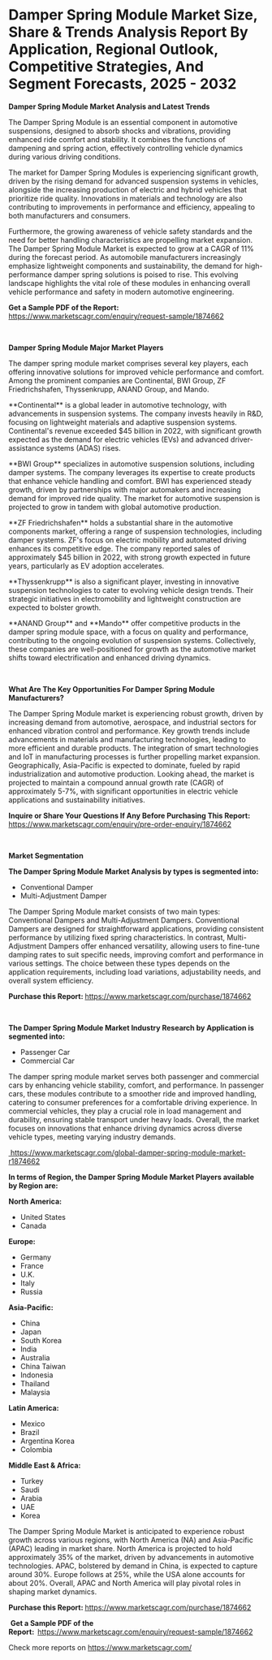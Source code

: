 <p><h1>Damper Spring Module Market Size, Share & Trends Analysis Report By Application, Regional Outlook, Competitive Strategies, And Segment Forecasts, 2025 - 2032</h1></p><p><strong>Damper Spring Module Market Analysis and Latest Trends</strong></p>
<p><p>The Damper Spring Module is an essential component in automotive suspensions, designed to absorb shocks and vibrations, providing enhanced ride comfort and stability. It combines the functions of dampening and spring action, effectively controlling vehicle dynamics during various driving conditions. </p><p>The market for Damper Spring Modules is experiencing significant growth, driven by the rising demand for advanced suspension systems in vehicles, alongside the increasing production of electric and hybrid vehicles that prioritize ride quality. Innovations in materials and technology are also contributing to improvements in performance and efficiency, appealing to both manufacturers and consumers.</p><p>Furthermore, the growing awareness of vehicle safety standards and the need for better handling characteristics are propelling market expansion. The Damper Spring Module Market is expected to grow at a CAGR of 11% during the forecast period. As automobile manufacturers increasingly emphasize lightweight components and sustainability, the demand for high-performance damper spring solutions is poised to rise. This evolving landscape highlights the vital role of these modules in enhancing overall vehicle performance and safety in modern automotive engineering.</p></p>
<p><strong>Get a Sample PDF of the Report:&nbsp;</strong> <a href="https://www.marketscagr.com/enquiry/request-sample/1874662?utm_campaign=3269&utm_medium=2&utm_source=Github&utm_content=ia&utm_term=31032025&utm_id=damper-spring-module">https://www.marketscagr.com/enquiry/request-sample/1874662</a></p>
<p>&nbsp;</p>
<p><strong>Damper Spring Module Major Market Players</strong></p>
<p><p>The damper spring module market comprises several key players, each offering innovative solutions for improved vehicle performance and comfort. Among the prominent companies are Continental, BWI Group, ZF Friedrichshafen, Thyssenkrupp, ANAND Group, and Mando.</p><p>**Continental** is a global leader in automotive technology, with advancements in suspension systems. The company invests heavily in R&D, focusing on lightweight materials and adaptive suspension systems. Continental's revenue exceeded $45 billion in 2022, with significant growth expected as the demand for electric vehicles (EVs) and advanced driver-assistance systems (ADAS) rises.</p><p>**BWI Group** specializes in automotive suspension solutions, including damper systems. The company leverages its expertise to create products that enhance vehicle handling and comfort. BWI has experienced steady growth, driven by partnerships with major automakers and increasing demand for improved ride quality. The market for automotive suspension is projected to grow in tandem with global automotive production.</p><p>**ZF Friedrichshafen** holds a substantial share in the automotive components market, offering a range of suspension technologies, including damper systems. ZF's focus on electric mobility and automated driving enhances its competitive edge. The company reported sales of approximately $45 billion in 2022, with strong growth expected in future years, particularly as EV adoption accelerates.</p><p>**Thyssenkrupp** is also a significant player, investing in innovative suspension technologies to cater to evolving vehicle design trends. Their strategic initiatives in electromobility and lightweight construction are expected to bolster growth.</p><p>**ANAND Group** and **Mando** offer competitive products in the damper spring module space, with a focus on quality and performance, contributing to the ongoing evolution of suspension systems. Collectively, these companies are well-positioned for growth as the automotive market shifts toward electrification and enhanced driving dynamics.</p></p>
<p>&nbsp;</p>
<p><strong>What Are The Key Opportunities For Damper Spring Module Manufacturers?</strong></p>
<p><p>The Damper Spring Module market is experiencing robust growth, driven by increasing demand from automotive, aerospace, and industrial sectors for enhanced vibration control and performance. Key growth trends include advancements in materials and manufacturing technologies, leading to more efficient and durable products. The integration of smart technologies and IoT in manufacturing processes is further propelling market expansion. Geographically, Asia-Pacific is expected to dominate, fueled by rapid industrialization and automotive production. Looking ahead, the market is projected to maintain a compound annual growth rate (CAGR) of approximately 5-7%, with significant opportunities in electric vehicle applications and sustainability initiatives.</p></p>
<p><strong>Inquire or Share Your Questions If Any Before Purchasing This Report:</strong> <a href="https://www.marketscagr.com/enquiry/pre-order-enquiry/1874662?utm_campaign=3269&utm_medium=2&utm_source=Github&utm_content=ia&utm_term=31032025&utm_id=damper-spring-module">https://www.marketscagr.com/enquiry/pre-order-enquiry/1874662</a></p>
<p>&nbsp;</p>
<p><strong>Market Segmentation</strong></p>
<p><strong>The Damper Spring Module Market Analysis by types is segmented into:</strong></p>
<p><ul><li>Conventional Damper</li><li>Multi-Adjustment Damper</li></ul></p>
<p><p>The Damper Spring Module market consists of two main types: Conventional Dampers and Multi-Adjustment Dampers. Conventional Dampers are designed for straightforward applications, providing consistent performance by utilizing fixed spring characteristics. In contrast, Multi-Adjustment Dampers offer enhanced versatility, allowing users to fine-tune damping rates to suit specific needs, improving comfort and performance in various settings. The choice between these types depends on the application requirements, including load variations, adjustability needs, and overall system efficiency.</p></p>
<p><strong>Purchase this Report:&nbsp;</strong><a href="https://www.marketscagr.com/purchase/1874662?utm_campaign=3269&utm_medium=2&utm_source=Github&utm_content=ia&utm_term=31032025&utm_id=damper-spring-module">https://www.marketscagr.com/purchase/1874662</a></p>
<p>&nbsp;</p>
<p><strong>The Damper Spring Module Market Industry Research by Application is segmented into:</strong></p>
<p><ul><li>Passenger Car</li><li>Commercial Car</li></ul></p>
<p><p>The damper spring module market serves both passenger and commercial cars by enhancing vehicle stability, comfort, and performance. In passenger cars, these modules contribute to a smoother ride and improved handling, catering to consumer preferences for a comfortable driving experience. In commercial vehicles, they play a crucial role in load management and durability, ensuring stable transport under heavy loads. Overall, the market focuses on innovations that enhance driving dynamics across diverse vehicle types, meeting varying industry demands.</p></p>
<p><a href="https://www.marketscagr.com/global-damper-spring-module-market-r1874662?utm_campaign=3269&utm_medium=2&utm_source=Github&utm_content=ia&utm_term=31032025&utm_id=damper-spring-module">&nbsp;https://www.marketscagr.com/global-damper-spring-module-market-r1874662</a></p>
<p><strong>In terms of Region, the Damper Spring Module Market Players available by Region are:</strong></p>
<p>
    <p> <strong> North America: </strong>
        <ul>
            <li>United States</li>
            <li>Canada</li>
        </ul>
        </p> 
    <p> <strong> Europe: </strong>
        <ul>
            <li>Germany</li>
            <li>France</li>
            <li>U.K.</li>
            <li>Italy</li>
            <li>Russia</li>
        </ul>
        </p> 
    <p> <strong> Asia-Pacific: </strong>
        <ul>
            <li>China</li>
            <li>Japan</li>
            <li>South Korea</li>
            <li>India</li>
            <li>Australia</li>
            <li>China Taiwan</li>
            <li>Indonesia</li>
            <li>Thailand</li>
            <li>Malaysia</li>
        </ul>
        </p> 
    <p> <strong> Latin America: </strong>
        <ul>
            <li>Mexico</li>
            <li>Brazil</li>
            <li>Argentina Korea</li>
            <li>Colombia</li>
        </ul>
        </p> 
    <p> <strong> Middle East & Africa: </strong>
        <ul>
            <li>Turkey</li>
            <li>Saudi</li>
            <li>Arabia</li>
            <li>UAE</li>
            <li>Korea</li>
        </ul>
    </p>
    </p>
<p><p>The Damper Spring Module Market is anticipated to experience robust growth across various regions, with North America (NA) and Asia-Pacific (APAC) leading in market share. North America is projected to hold approximately 35% of the market, driven by advancements in automotive technologies. APAC, bolstered by demand in China, is expected to capture around 30%. Europe follows at 25%, while the USA alone accounts for about 20%. Overall, APAC and North America will play pivotal roles in shaping market dynamics.</p></p>
<p><strong>Purchase this Report: </strong><a href="https://www.marketscagr.com/purchase/1874662?utm_campaign=3269&utm_medium=2&utm_source=Github&utm_content=ia&utm_term=31032025&utm_id=damper-spring-module">https://www.marketscagr.com/purchase/1874662</a></p>
<p>&nbsp;<strong>Get a Sample PDF of the Report:&nbsp;&nbsp;</strong><a href="https://www.marketscagr.com/enquiry/request-sample/1874662?utm_campaign=3269&utm_medium=2&utm_source=Github&utm_content=ia&utm_term=31032025&utm_id=damper-spring-module">https://www.marketscagr.com/enquiry/request-sample/1874662</a></p>
<p><strong></strong></p>
<p>Check more reports on <a href="https://www.marketscagr.com/?utm_campaign=3269&utm_medium=2&utm_source=Github&utm_content=ia&utm_term=31032025&utm_id=damper-spring-module">https://www.marketscagr.com/</a></p>